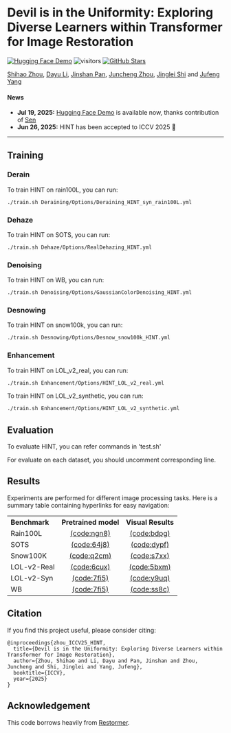 # Devil is in the Uniformity: Exploring Diverse Learners within Transformer for Image Restoration

[![Hugging Face Demo](https://img.shields.io/badge/%F0%9F%A4%97%20Hugging%20Face-Demos-blue)](https://huggingface.co/spaces/yssszzzzzzzzy/HINT)
![visitors](https://visitor-badge.laobi.icu/badge?page_id=joshyZhou/HINT)
[![GitHub Stars](https://img.shields.io/github/stars/joshyZhou/HINT?style=social)](https://github.com/joshyZhou/HINT) <br>

[Shihao Zhou](https://joshyzhou.github.io/), [Dayu Li](https://github.com/nkldy22), [Jinshan Pan](https://jspan.github.io/), [Juncheng Zhou](https://github.com/ZhouJunCheng99), [Jinglei Shi](https://jingleishi.github.io/) and [Jufeng Yang](https://cv.nankai.edu.cn/)

#### News

- **Jul 19, 2025:** [Hugging Face Demo](https://huggingface.co/spaces/yssszzzzzzzzy/HINT) is available now, thanks contribution of [Sen](https://github.com/yss730)
- **Jun 26, 2025:** HINT has been accepted to ICCV 2025 :tada:
<hr />

## Training

### Derain

To train HINT on rain100L, you can run:

```sh
./train.sh Deraining/Options/Deraining_HINT_syn_rain100L.yml
```

### Dehaze

To train HINT on SOTS, you can run:

```sh
./train.sh Dehaze/Options/RealDehazing_HINT.yml
```

### Denoising

To train HINT on WB, you can run:

```sh
./train.sh Denoising/Options/GaussianColorDenoising_HINT.yml
```

### Desnowing

To train HINT on snow100k, you can run:

```sh
./train.sh Desnowing/Options/Desnow_snow100k_HINT.yml
```

### Enhancement

To train HINT on LOL_v2_real, you can run:

```sh
./train.sh Enhancement/Options/HINT_LOL_v2_real.yml
```

To train HINT on LOL_v2_synthetic, you can run:

```sh
./train.sh Enhancement/Options/HINT_LOL_v2_synthetic.yml
```

## Evaluation

To evaluate HINT, you can refer commands in 'test.sh'

For evaluate on each dataset, you should uncomment corresponding line.

## Results

Experiments are performed for different image processing tasks.
Here is a summary table containing hyperlinks for easy navigation:

<table>
  <tr>
    <th align="left">Benchmark</th>
    <th align="center">Pretrained model</th>
    <th align="center">Visual Results</th>
  </tr>
  <tr>
    <td align="left">Rain100L</td>
    <td align="center"><a href="https://pan.baidu.com/s/1k93yGwD3m9MF5XwnKXQrOQ?pwd=ngn8">(code:ngn8)</a></td>
    <td align="center"><a href="https://pan.baidu.com/s/1sgoh9wB78-IL2pH9cUheBw?pwd=bdpg">(code:bdpg)</a></td>
  </tr>
  <tr>
    <td align="left">SOTS</td>
    <td align="center"><a href="https://pan.baidu.com/s/1krrsVUc5rGvQnw5mnsFZXw?pwd=64j8">(code:64j8)</a></td>
    <td align="center"><a href="https://pan.baidu.com/s/1pQsutMyHQG2rvNIEh1wMnA?pwd=dypf">(code:dypf)</a></td>
  </tr>
  <tr>
    <td align="left">Snow100K</td>
    <td align="center"><a href="https://pan.baidu.com/s/1CnGdJMOKX8Y9VOs7AEApyw?pwd=q2cm">(code:q2cm)</a></td>
    <td align="center"><a href="https://pan.baidu.com/s/1AyQDD-ST76RyXCqGB2PmJw?pwd=s7xx">(code:s7xx)</a></td>
  </tr>
    <tr>
    <td align="left">LOL-v2-Real</td>
    <td align="center"><a href="https://pan.baidu.com/s/1_f5J7__OW-irltYgRMukxg?pwd=6cux">(code:6cux)</a></td>
    <td align="center"><a href="https://pan.baidu.com/s/16QtYQu76YMCInEigKq5V8g?pwd=5bxm">(code:5bxm)</a></td>
  </tr>
  <tr>
    <td align="left">LOL-v2-Syn</td>
    <td align="center"><a href="https://pan.baidu.com/s/1iYkWYpb_ZNoWK6zKh43nwg?pwd=7fi5">(code:7fi5)</a></td>
    <td align="center"><a href="https://pan.baidu.com/s/1DgB91a-zDccB_7Myr5IH_g?pwd=y9uq">(code:y9uq)</a></td>
  </tr>
  <tr>
    <td align="left">WB</td>
    <td align="center"><a href="https://pan.baidu.com/s/1SHR6ybZ_uZ4YX9XTTjvdZQ?pwd=ah36">(code:7fi5)</a></td>
    <td align="center"><a href="https://pan.baidu.com/s/1Z04BRs66tNxX9oTExg5yAg?pwd=ss8c">(code:ss8c)</a></td>
  </tr>

</table>

## Citation

If you find this project useful, please consider citing:

    @inproceedings{zhou_ICCV25_HINT,
      title={Devil is in the Uniformity: Exploring Diverse Learners within Transformer for Image Restoration},
      author={Zhou, Shihao and Li, Dayu and Pan, Jinshan and Zhou, Juncheng and Shi, Jinglei and Yang, Jufeng},
      booktitle={ICCV},
      year={2025}
    }

## Acknowledgement

This code borrows heavily from [Restormer](https://github.com/swz30/Restormer).
